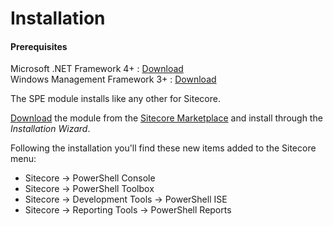 # Installation

#### Prerequisites
Microsoft .NET Framework 4+ : [Download][2]  
Windows Management Framework 3+ : [Download][3]

The SPE module installs like any other for Sitecore. 

[Download][1] the module from the [Sitecore Marketplace][4] and install through the _Installation Wizard_.

Following the installation you'll find these new items added to the Sitecore menu:
* Sitecore -> PowerShell Console
* Sitecore -> PowerShell Toolbox
* Sitecore -> Development Tools -> PowerShell ISE
* Sitecore -> Reporting Tools -> PowerShell Reports

[1]: https://marketplace.sitecore.net/Modules/Sitecore_PowerShell_console.aspx
[2]: http://www.microsoft.com/en-us/download/details.aspx?id=30653
[3]: http://www.microsoft.com/en-us/download/details.aspx?id=40855
[4]: https://marketplace.sitecore.net/